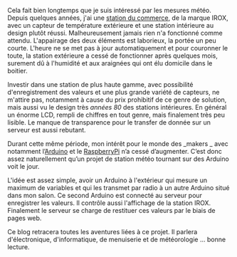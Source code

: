 Cela fait bien longtemps que je suis intéressé par les mesures météo. Depuis quelques années, j'ai 
une [station du commerce][1], de la marque IROX, avec un capteur de température extérieure et une 
station intérieure au design plutôt réussi. Malheureusement jamais rien n'a fonctionné comme attendu.
L'appairage des deux éléments est laborieux, la portée un peu courte. L'heure ne se met pas à jour
automatiquement et pour couronner le toute, la station extérieure a cessé de fonctionner après quelques
mois, surement dû à l'humidité et aux araignées qui ont élu domicile dans le boitier.

Investir dans une station de plus haute gamme, avec possibilité d'enregistrement des valeurs et une
plus grande variété de capteurs, ne m'attire pas, notamment à cause du prix prohibitif de ce genre de
solution, mais aussi vu le design très _années 80_ des stations intérieures. En général un énorme LCD,
rempli de chiffres en tout genre, mais finalement très peu lisible. Le manque de transparence pour le
transfer de donnée sur un serveur est aussi rebutant.

Durant cette même période, mon intérêt pour le monde des _makers _ avec notamment l’[Arduino][2] et le
[RaspberryPi][3] n’a cessé d’augmenter. C’est donc assez naturellement qu’un projet de station météo 
tournant sur des Arduino voit le jour. 

L'idée est assez simple, avoir un Arduino à l'extérieur qui mesure un maximum de variables et qui les 
transmet par radio à un autre Arduino situé dans mon salon. Ce second Arduino est connecté au serveur
pour enregistrer les valeurs. Il contrôle aussi l'affichage de la station IROX. Finalement le serveur
se charge de restituer ces valeurs par le biais de pages web.

Ce blog retracera toutes les aventures liées à ce projet. Il parlera d'électronique, d'informatique, 
de menuiserie et de météorologie ... bonne lecture.


[1]: http://www.irox.com/fr/Produits/Stations_Meteo/EBR606C.htm
[2]: http://www.arduino.cc
[3]: http://www.raspberrypi.org
